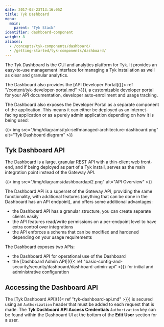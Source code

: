 ```yaml
---
date: 2017-03-23T13:16:05Z
title: Tyk Dashboard
menu:
  main:
    parent: "Tyk Stack"
identifier: dashboard-component
weight: 8 
aliases:
  - /concepts/tyk-components/dashboard/
  - /getting-started/tyk-components/dashboard/
---
```


The Tyk Dashboard is the GUI and analytics platform for Tyk. It provides an easy-to-use management interface for managing a Tyk installation as well as clear and granular analytics.

The Dashboard also provides the [API Developer Portal]({{< ref "/content/tyk-developer-portal.md" >}}), a customizable developer portal for your API documentation, developer auto-enrollment and usage tracking.

The Dashboard also exposes the Developer Portal as a separate component of the application. This means it can either be deployed as an internet-facing application or as a purely admin application depending on how it is being used:

{{< img src="/img/diagrams/tyk-selfmanaged-architecture-dashboard.png" alt="Tyk Dashboard diagram" >}}

## Tyk Dashboard API
The Dashboard is a large, granular REST API with a thin-client web front-end, and if being deployed as part of a Tyk install, serves as the main integration point instead of the Gateway API.

{{< img src="/img/diagrams/dashboardapi2.png" alt="API Overview" >}}

The Dashboard API is a superset of the Gateway API, providing the same functionality, with additional features (anything that can be done in the Dashboard has an API endpoint), and offers some additional advantages:
 - the Dashboard API has a granular structure, you can create separate clients easily
 - the API features read/write permissions on a per-endpoint level to have extra control over integrations
 - the API enforces a schema that can be modified and hardened depending on your usage requirements

The Dashboard exposes two APIs:
 - the Dashboard API for operational use of the Dashboard
 - the [Dashboard Admin API]({{< ref "basic-config-and-security/security/dashboard/dashboard-admin-api" >}}) for initial and administrative configuration

## Accessing the Dashboard API
The [Tyk Dashboard API]({{< ref "tyk-dashboard-api.md" >}}) is secured using an `Authorization` header that must be added to each request that is made. The **Tyk Dashboard API Access Credentials** `Authorization` key can be found within the Dashboard UI at the bottom of the **Edit User** section for a user.
